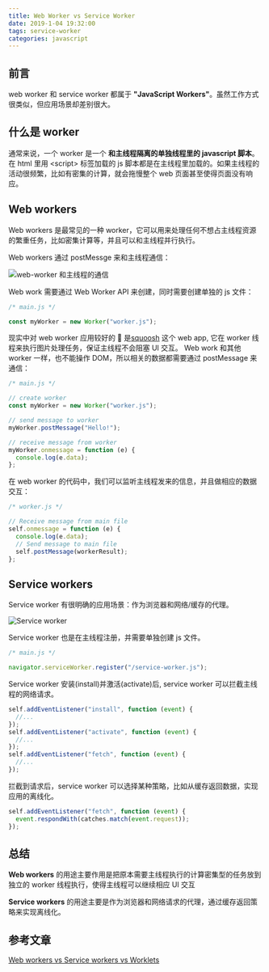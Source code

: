 ```yaml
---
title: Web Worker vs Service Worker
date: 2019-1-04 19:32:00
tags: service-worker
categories: javascript
---
```


## 前言

web worker 和 service worker 都属于 **"JavaScript Workers"**。虽然工作方式很类似，但应用场景却差别很大。

## 什么是 worker

通常来说，一个 worker 是一个 **和主线程隔离的单独线程里的 javascript 脚本**。
在 html 里用 \<script\> 标签加载的 js 脚本都是在主线程里加载的。如果主线程的活动很频繁，比如有密集的计算，就会拖慢整个 web 页面甚至使得页面没有响应。

## Web workers

Web workers 是最常见的一种 worker，它可以用来处理任何不想占主线程资源的繁重任务，比如密集计算等，并且可以和主线程并行执行。

Web workers 通过 postMessge 来和主线程通信：

<!--more-->

![web-worker 和主线程的通信](https://bitsofco.de/content/images/2018/11/web-worker.jpg)

Web work 需要通过 Web Worker API 来创建，同时需要创建单独的 js 文件：

```js
/* main.js */

const myWorker = new Worker("worker.js");
```

现实中对 web worker 应用较好的 🌰 是[squoosh](https://squoosh.app/) 这个 web app, 它在 worker 线程来执行图片处理任务，保证主线程不会阻塞 UI 交互。
Web work 和其他 worker 一样，也不能操作 DOM，所以相关的数据都需要通过 postMessage 来通信：

```js
/* main.js */

// create worker
const myWorker = new Worker("worker.js");

// send message to worker
myWorker.postMessage("Hello!");

// receive message from worker
myWorker.onmessage = function (e) {
  console.log(e.data);
};
```

在 web worker 的代码中，我们可以监听主线程发来的信息，并且做相应的数据交互：

```js
/* worker.js */

// Receive message from main file
self.onmessage = function (e) {
  console.log(e.data);
  // Send message to main file
  self.postMessage(workerResult);
};
```

## Service workers

Service worker 有很明确的应用场景：作为浏览器和网络/缓存的代理。

![Service worker](https://bitsofco.de/content/images/2018/11/service-worker.jpg)

Service worker 也是在主线程注册，并需要单独创建 js 文件。

```js
/* main.js */

navigator.serviceWorker.register("/service-worker.js");
```

Service worker 安装(install)并激活(activate)后, service worker 可以拦截主线程的网络请求。

```js
self.addEventListener("install", function (event) {
  //...
});
self.addEventListener("activate", function (event) {
  //...
});
self.addEventListener("fetch", function (event) {
  //...
});
```

拦截到请求后，service worker 可以选择某种策略，比如从缓存返回数据，实现应用的离线化。

```js
self.addEventListener("fetch", function (event) {
  event.respondWith(catches.match(event.request));
});
```

## 总结

**Web workers** 的用途主要作用是把原本需要主线程执行的计算密集型的任务放到独立的 worker 线程执行，使得主线程可以继续相应 UI 交互

**Service workers** 的用途主要是作为浏览器和网络请求的代理，通过缓存返回策略来实现离线化。

## 参考文章

[Web workers vs Service workers vs Worklets](https://bitsofco.de/web-workers-vs-service-workers-vs-worklets/)
